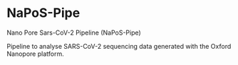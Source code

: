 # NaPoS-Pipe
Nano Pore Sars-CoV-2 Pipeline (NaPoS-Pipe)

Pipeline to analyse SARS-CoV-2 sequencing data generated with the Oxford Nanopore platform.
